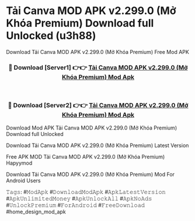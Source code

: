 # Tải Canva MOD APK v2.299.0 (Mở Khóa Premium) Download full Unlocked (u3h88)
Download Tải Canva MOD APK v2.299.0 (Mở Khóa Premium) Free Mod APK

<div align="center">
<h3>🔴 Download [Server1] 👉👉 <a href="https://apkcomod.com?title=Tải_Canva_MOD_APK_v2.299.0_(Mở_Khóa_Premium)">Tải Canva MOD APK v2.299.0 (Mở Khóa Premium) Mod Apk</a></h3><br>

<h3>🔴 Download [Server2] 👉👉 <a href="https://apkcomod.com?title=Tải_Canva_MOD_APK_v2.299.0_(Mở_Khóa_Premium)">Tải Canva MOD APK v2.299.0 (Mở Khóa Premium) Mod Apk</a></h3>
</div>


Download Mod APK Tải Canva MOD APK v2.299.0 (Mở Khóa Premium) Download full Unlocked

Download Tải Canva MOD APK v2.299.0 (Mở Khóa Premium) Latest Version

Free APK MOD Tải Canva MOD APK v2.299.0 (Mở Khóa Premium) Hapyymod

Download Tải Canva MOD APK v2.299.0 (Mở Khóa Premium) Mod For Android Users

𝚃𝚊𝚐𝚜: #𝙼𝚘𝚍𝙰𝚙𝚔 #𝙳𝚘𝚠𝚗𝚕𝚘𝚊𝚍𝙼𝚘𝚍𝙰𝚙𝚔 #𝙰𝚙𝚔𝙻𝚊𝚝𝚎𝚜𝚝𝚅𝚎𝚛𝚜𝚒𝚘𝚗 #𝙰𝚙𝚔𝚄𝚗𝚕𝚒𝚖𝚒𝚝𝚎𝚍𝙼𝚘𝚗𝚎𝚢 #𝙰𝚙𝚔𝚄𝚗𝚕𝚘𝚌𝚔𝙰𝚕𝚕 #𝙰𝚙𝚔𝙽𝚘𝙰𝚍𝚜 #𝚄𝚗𝚕𝚘𝚌𝚔𝙿𝚛𝚎𝚖𝚒𝚞𝚖 #𝙵𝚘𝚛𝙰𝚗𝚍𝚛𝚘𝚒𝚍 #𝙵𝚛𝚎𝚎𝙳𝚘𝚠𝚗𝚕𝚘𝚊𝚍 #home_design_mod_apk